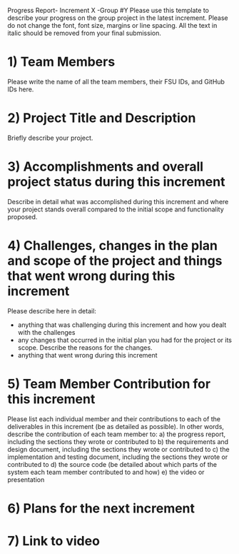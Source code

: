 
Progress Report- Increment X -Group #Y
Please use this template to describe your progress on the group project in the latest increment. 
Please do not change the font, font size, margins or line spacing. All the text in italic should be removed from your final submission.
# 1)   Team Members
Please write the name of all the team members, their FSU IDs, and GitHub IDs here. 
# 2)   Project Title and Description
Briefly describe your project.
# 3)  Accomplishments and overall project status during this increment
Describe in detail what was accomplished during this increment and where your project stands overall compared to the initial scope and functionality proposed.
# 4)   Challenges, changes in the plan and scope of the project and things that went wrong during this increment
Please describe here in detail:
- anything that was challenging during this increment and how you dealt with the challenges
- any changes that occurred in the initial plan you had for the project or its scope. Describe the reasons for the changes. 
- anything that went wrong during this increment
# 5)   Team Member Contribution for this increment
Please list each individual member and their contributions to each of the deliverables in this increment (be as detailed as possible).
In other words, describe the contribution of each team member to:
a)   the progress report, including the sections they wrote or contributed to
b)   the requirements and design document, including the sections they wrote or contributed to
c)   the implementation and testing document, including the sections they wrote or contributed to
d)   the source code (be detailed about which parts of the system each team member contributed to and how)
e)   the video or presentation
# 6)   Plans for the next increment
<!--If this report if for the first or second increment, describe what are you planning to achieve in the next increment.-->
# 7)   Link to video
<!--Paste here the link to your video (only for increment 1 and 2).-->

